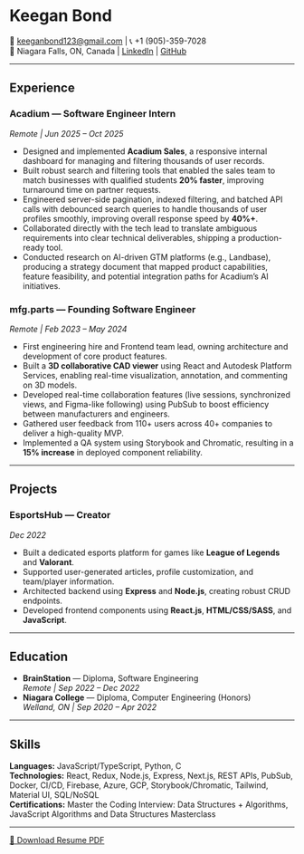 # Keegan Bond

📧 keeganbond123@gmail.com | 📞 +1 (905)-359-7028  
📍 Niagara Falls, ON, Canada | [LinkedIn](https://www.linkedin.com/in/keegan-bond/) | [GitHub](https://github.com/Keegs12)

---

## Experience

### **Acadium** — Software Engineer Intern  
*Remote | Jun 2025 – Oct 2025*  
- Designed and implemented **Acadium Sales**, a responsive internal dashboard for managing and filtering thousands of user records.  
- Built robust search and filtering tools that enabled the sales team to match businesses with qualified students **20% faster**, improving turnaround time on partner requests.  
- Engineered server-side pagination, indexed filtering, and batched API calls with debounced search queries to handle thousands of user profiles smoothly, improving overall response speed by **40%+**.  
- Collaborated directly with the tech lead to translate ambiguous requirements into clear technical deliverables, shipping a production-ready tool.  
- Conducted research on AI-driven GTM platforms (e.g., Landbase), producing a strategy document that mapped product capabilities, feature feasibility, and potential integration paths for Acadium’s AI initiatives.

### **mfg.parts** — Founding Software Engineer  
*Remote | Feb 2023 – May 2024*  
- First engineering hire and Frontend team lead, owning architecture and development of core product features.  
- Built a **3D collaborative CAD viewer** using React and Autodesk Platform Services, enabling real-time visualization, annotation, and commenting on 3D models.  
- Developed real-time collaboration features (live sessions, synchronized views, and Figma-like following) using PubSub to boost efficiency between manufacturers and engineers.  
- Gathered user feedback from 110+ users across 40+ companies to deliver a high-quality MVP.  
- Implemented a QA system using Storybook and Chromatic, resulting in a **15% increase** in deployed component reliability.  

---

## Projects

### **EsportsHub** — Creator  
*Dec 2022*  
- Built a dedicated esports platform for games like **League of Legends** and **Valorant**.  
- Supported user-generated articles, profile customization, and team/player information.  
- Architected backend using **Express** and **Node.js**, creating robust CRUD endpoints.  
- Developed frontend components using **React.js**, **HTML/CSS/SASS**, and **JavaScript**.

---

## Education

- **BrainStation** — Diploma, Software Engineering  
  *Remote | Sep 2022 – Dec 2022*  
- **Niagara College** — Diploma, Computer Engineering (Honors)  
  *Welland, ON | Sep 2020 – Apr 2022*  

---

## Skills

**Languages:** JavaScript/TypeScript, Python, C  
**Technologies:** React, Redux, Node.js, Express, Next.js, REST APIs, PubSub, Docker, CI/CD, Firebase, Azure, GCP, Storybook/Chromatic, Tailwind, Material UI, SQL/NoSQL  
**Certifications:** Master the Coding Interview: Data Structures + Algorithms, JavaScript Algorithms and Data Structures Masterclass  

---

[📄 Download Resume PDF](Keegan-Bond-Resume-2025.pdf)
